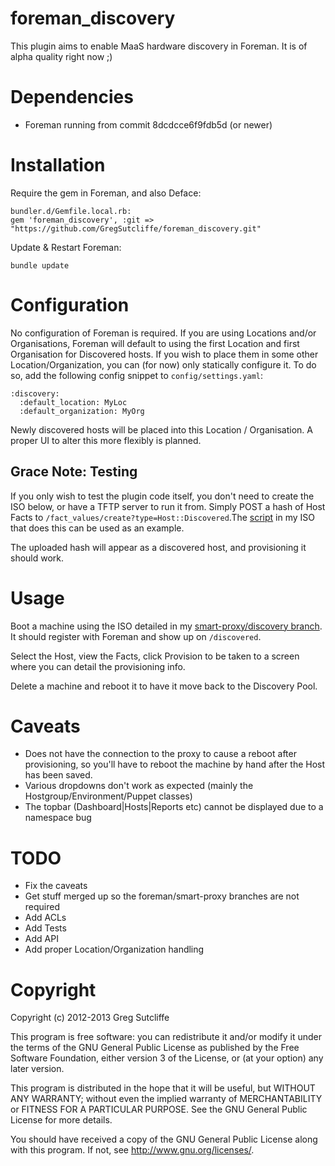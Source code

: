 # foreman\_discovery

This plugin aims to enable MaaS hardware discovery in Foreman. It is of alpha quality
right now ;)

# Dependencies

* Foreman running from commit 8dcdcce6f9fdb5d (or newer)

# Installation

Require the gem in Foreman, and also Deface:

    bundler.d/Gemfile.local.rb:
    gem 'foreman_discovery', :git => "https://github.com/GregSutcliffe/foreman_discovery.git"

Update & Restart Foreman:

    bundle update

# Configuration

No configuration of Foreman is required. If you are using Locations and/or Organisations,
Foreman will default to using the first Location and first Organisation for Discovered
hosts. If you wish to place them in some other Location/Organization, you can (for now)
only statically configure it. To do so, add the following config snippet to
`config/settings.yaml`:

    :discovery:
      :default_location: MyLoc
      :default_organization: MyOrg

Newly discovered hosts will be placed into this Location / Organisation. A proper UI
to alter this more flexibly is planned.

## Grace Note: Testing

If you only wish to test the plugin code itself, you don't need to create the ISO below, or
have a TFTP server to run it from. Simply POST a hash of Host Facts to
`/fact_values/create?type=Host::Discovered`.The
[script](https://github.com/GregSutcliffe/smart-proxy/blob/discovery/bin/discover_host#L73)
in my ISO that does this can be used as an example.

The uploaded hash will appear as a discovered host, and provisioning it should work.

# Usage

Boot a machine using the ISO detailed in my [smart-proxy/discovery branch](https://github.com/GregSutcliffe/smart-proxy/blob/discovery/discovery_setup_notes.md). It should register with Foreman and show up on `/discovered`.

Select the Host, view the Facts, click Provision to be taken to a screen where you
can detail the provisioning info.

Delete a machine and reboot it to have it move back to the Discovery Pool.

# Caveats

* Does not have the connection to the proxy to cause a reboot after provisioning,
so you'll have to reboot the machine by hand after the Host has been saved.
* Various dropdowns don't work as expected (mainly the Hostgroup/Environment/Puppet classes)
* The topbar (Dashboard|Hosts|Reports etc) cannot be displayed due to a namespace bug

# TODO

* Fix the caveats
* Get stuff merged up so the foreman/smart-proxy branches are not required
* Add ACLs
* Add Tests
* Add API
* Add proper Location/Organization handling

# Copyright

Copyright (c) 2012-2013 Greg Sutcliffe

This program is free software: you can redistribute it and/or modify
it under the terms of the GNU General Public License as published by
the Free Software Foundation, either version 3 of the License, or
(at your option) any later version.

This program is distributed in the hope that it will be useful,
but WITHOUT ANY WARRANTY; without even the implied warranty of
MERCHANTABILITY or FITNESS FOR A PARTICULAR PURPOSE.  See the
GNU General Public License for more details.

You should have received a copy of the GNU General Public License
along with this program.  If not, see <http://www.gnu.org/licenses/>.
